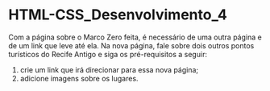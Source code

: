 # HTML-CSS_Desenvolvimento_4
Com a página sobre o Marco Zero feita, é necessário de uma outra página e de um link que leve até ela. Na nova página, fale sobre dois outros pontos turísticos do Recife Antigo e siga os pré-requisitos a seguir:

 1. crie um link que irá direcionar para essa nova página; 
 2. adicione imagens sobre os lugares. 